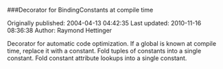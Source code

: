 ###Decorator for BindingConstants at compile time

Originally published: 2004-04-13 04:42:35
Last updated: 2010-11-16 08:36:38
Author: Raymond Hettinger

Decorator for automatic code optimization.  If a global is known at compile time, replace it with a constant.  Fold tuples of constants into a single constant.  Fold constant attribute lookups into a single constant.